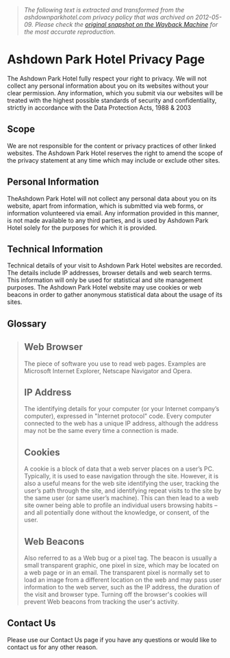 > *The following text is extracted and transformed from the ashdownparkhotel.com privacy policy that was archived on 2012-05-09. Please check the [original snapshot on the Wayback Machine](https://web.archive.org/web/20120509192209id_/http%3A//www.ashdownparkhotel.com/privacy.htm) for the most accurate reproduction.*

# Ashdown Park Hotel Privacy Page

The Ashdown Park Hotel fully respect your right to privacy. We will not collect any personal information about you on its websites without your clear permission. Any information, which you submit via our websites will be treated with the highest possible standards of security and confidentiality, strictly in accordance with the Data Protection Acts, 1988 & 2003 

## Scope

We are not responsible for the content or privacy practices of other linked websites. The Ashdown Park Hotel reserves the right to amend the scope of the privacy statement at any time which may include or exclude other sites.

## Personal Information

TheAshdown Park Hotel will not collect any personal data about you on its website, apart from information, which is submitted via web forms, or information volunteered via email. Any information provided in this manner, is not made available to any third parties, and is used by Ashdown Park Hotel solely for the purposes for which it is provided.

## Technical Information

Technical details of your visit to Ashdown Park Hotel websites are recorded. The details include IP addresses, browser details and web search terms. This information will only be used for statistical and site management purposes. The Ashdown Park Hotel website may use cookies or web beacons in order to gather anonymous statistical data about the usage of its sites.

## Glossary

> ## Web Browser
> 
> The piece of software you use to read web pages. Examples are Microsoft Internet Explorer, Netscape Navigator and Opera. 
> 
> ## IP Address
> 
> The identifying details for your computer (or your Internet company’s computer), expressed in "Internet protocol" code. Every computer connected to the web has a unique IP address, although the address may not be the same every time a connection is made.
> 
> ## Cookies
> 
> A cookie is a block of data that a web server places on a user’s PC. Typically, it is used to ease navigation through the site. However, it is also a useful means for the web site identifying the user, tracking the user’s path through the site, and identifying repeat visits to the site by the same user (or same user’s machine). This can then lead to a web site owner being able to profile an individual users browsing habits – and all potentially done without the knowledge, or consent, of the user. 
> 
> ## Web Beacons
> 
> Also referred to as a Web bug or a pixel tag. The beacon is usually a small transparent graphic, one pixel in size, which may be located on a web page or in an email. The transparent pixel is normally set to load an image from a different location on the web and may pass user information to the web server, such as the IP address, the duration of the visit and browser type. Turning off the browser's cookies will prevent Web beacons from tracking the user's activity. 

## Contact Us

Please use our Contact Us page if you have any questions or would like to contact us for any other reason.  

